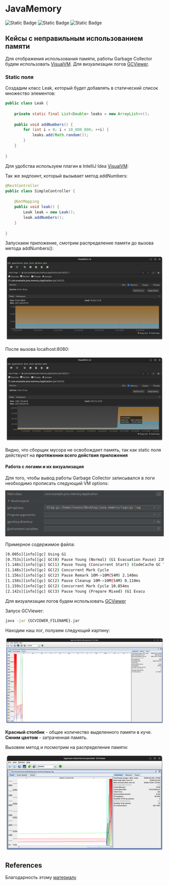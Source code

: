 # JavaMemory

![Static Badge](https://img.shields.io/badge/java-blue)
![Static Badge](https://img.shields.io/badge/visualvm-blue)
![Static Badge](https://img.shields.io/badge/GCViewer-blue)

## Кейсы с неправильным использованием памяти

Для отображения использования памяти, работы Garbage Collector будем использовать [VisualVM](https://visualvm.github.io/download.html). Для визуализации логов [GCViewer](https://github.com/chewiebug/GCViewer/wiki/Changelog).

### Static поля

Создадим класс Leak, который будет добавлять в статический список множество элементов:

```java
public class Leak {

    private static final List<Double> leaks = new ArrayList<>();

    public void addNumbers() {
        for (int i = 0; i < 10_000_000; ++i) {
            leaks.add(Math.random());
        }
    }

}
```

Для удобства используем плагин в IntelliJ Idea [VisualVM](https://plugins.jetbrains.com/plugin/7115-visualvm-launcher/):

Так же эндпоинт, который вызывает метод addNumbers:

```java
@RestController
public class SimpleController {

    @GetMapping
    public void leak() {
        Leak leak = new Leak();
        leak.addNumbers();
    }

}
```

Запускаем приложение, смотрим распределение памяти до вызова метода addNumbers():

![before-memory-allocation](./images/before-memory-allocation.png)

После вызова localhost:8080:

![after-memory-allocation](./images/after-memory-allocation.png)

Видно, что сборщик мусора не освобождает память, так как static поля действуют на **протяжении всего действия приложения**

#### Работа с логами и их визуализация

Для того, чтобы вывод работы Garbage Collector записывался в логи необходимо прописать следующий VM options:

![vm-options](./images/vm-options.png)

Примерное содержимое файла:

```bash
[0.005s][info][gc] Using G1
[0.753s][info][gc] GC(0) Pause Young (Normal) (G1 Evacuation Pause) 23M->6M(236M) 5.732ms
[1.148s][info][gc] GC(1) Pause Young (Concurrent Start) (CodeCache GC Threshold) 31M->8M(236M) 7.941ms
[1.148s][info][gc] GC(2) Concurrent Mark Cycle
[1.156s][info][gc] GC(2) Pause Remark 10M->10M(54M) 2.140ms
[1.158s][info][gc] GC(2) Pause Cleanup 10M->10M(54M) 0.110ms
[1.159s][info][gc] GC(2) Concurrent Mark Cycle 10.854ms
[2.142s][info][gc] GC(3) Pause Young (Prepare Mixed) (G1 Evacu
```

Для визуализации логов будем использовать [GCViewer](https://github.com/chewiebug/GCViewer/wiki/Changelog)

Запуск GCViewer:

```bash
java -jar {GCVIEWER_FILENAME}.jar
```

Находим наш лог, полуаем следующий картину:

![gcviewer-insta](./images/gcviewer-insta.png)

**Красный столбик** - общее количество выделенного памяти в куче.
**Синим цветом** - затраченная память.

Вызовем метод и посмотрим на распределение памяти:

![gcviewer-after](./images/gcviewer-after.png)

## References

Благодарность этому [материалу](https://www.youtube.com/watch?v=IUUoMVaXzas)
